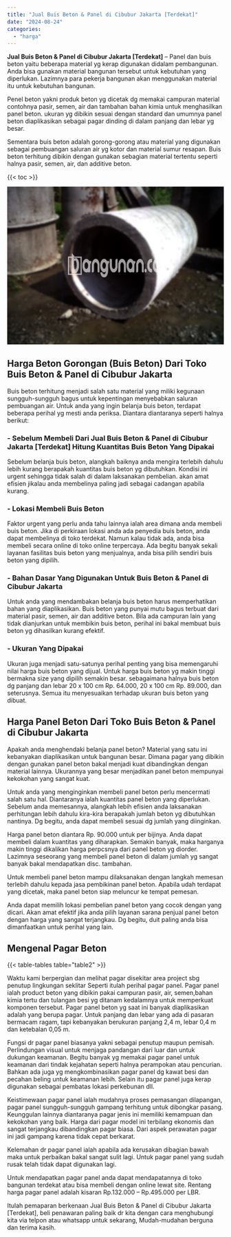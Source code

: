 ```yaml
---
title: "Jual Buis Beton & Panel di Cibubur Jakarta [Terdekat]"
date: "2024-08-24"
categories: 
  - "harga"
---
```


**Jual Buis Beton & Panel di Cibubur Jakarta \[Terdekat\]** – Panel dan buis beton yaitu beberapa material yg kerap digunakan didalam pembangunan. Anda bisa gunakan material bangunan tersebut untuk kebutuhan yang diperlukan. Lazimnya para pekerja bangunan akan menggunakan material itu untuk kebutuhan bangunan.

Penel beton yakni produk beton yg dicetak dg memakai campuran material contohnya pasir, semen, air dan tambahan bahan kimia untuk menghasilkan panel beton. ukuran yg dibikin sesuai dengan standard dan umumnya panel beton diaplikasikan sebagai pagar dinding di dalam panjang dan lebar yg besar.

Sementara buis beton adalah gorong-gorong atau material yang digunakan sebagai pembuangan saluran air yg kotor dan material sumur resapan. Buis beton terhitung dibikin dengan gunakan sebagian material tertentu seperti halnya pasir, semen, air, dan additive beton.

{{< toc >}}

![Jual Buis Beton & Panel di Cibubur Jakarta [Terdekat]](/images/jual-panel-buis-beton-murah-35.png)

## Harga Beton Gorongan (Buis Beton) Dari Toko Buis Beton & Panel di Cibubur Jakarta

Buis beton terhitung menjadi salah satu material yang miliki kegunaan sungguh-sungguh bagus untuk kepentingan menyebabkan saluran pembuangan air. Untuk anda yang ingin belanja buis beton, terdapat beberapa perihal yg mesti anda periksa. Diantara diantaranya seperti halnya berikut:

### \- Sebelum Membeli Dari Jual Buis Beton & Panel di Cibubur Jakarta \[Terdekat\] Hitung Kuantitas Buis Beton Yang Dipakai

Sebelum belanja buis beton, alangkah baiknya anda mengira terlebih dahulu lebih kurang berapakah kuantitas buis beton yg dibutuhkan. Kondisi ini urgent sehingga tidak salah di dalam laksanakan pembelian. akan amat efisien jikalau anda membelinya paling jadi sebagai cadangan apabila kurang.

### \- Lokasi Membeli Buis Beton

Faktor urgent yang perlu anda tahu lainnya ialah area dimana anda membeli buis beton. Jika di perkiraan lokasi anda ada penyedia buis beton, anda dapat membelinya di toko terdekat. Namun kalau tidak ada, anda bisa membeli secara online di toko online terpercaya. Ada begitu banyak sekali layanan fasilitas buis beton yang menjualnya, anda bisa pilih sendiri buis beton yang dipilih.

### \- Bahan Dasar Yang Digunakan Untuk Buis Beton & Panel di Cibubur Jakarta

Untuk anda yang mendambakan belanja buis beton harus memperhatikan bahan yang diaplikasikan. Buis beton yang punyai mutu bagus terbuat dari material pasir, semen, air dan additive beton. Bila ada campuran lain yang tidak dianjurkan untuk membikin buis beton, perihal ini bakal membuat buis beton yg dihasilkan kurang efektif.

### \- Ukuran Yang Dipakai

Ukuran juga menjadi satu-satunya perihal penting yang bisa memengaruhi nilai harga buis beton yang dijual. Untuk harga buis beton yg makin tinggi bermakna size yang dipilih semakin besar. sebagaimana halnya buis beton dg panjang dan lebar 20 x 100 cm Rp. 64.000, 20 x 100 cm Rp. 89.000, dan seterusnya. Semua itu menyesuaikan terhadap ukuran buis beton yang dibuat.

## Harga Panel Beton Dari Toko Buis Beton & Panel di Cibubur Jakarta

Apakah anda menghendaki belanja panel beton? Material yang satu ini kebanyakan diaplikasikan untuk bangunan besar. Dimana pagar yang dibikin dengan gunakan panel beton bakal menjadi kuat dibandingkan dengan material lainnya. Ukurannya yang besar menjadikan panel beton mempunyai kekokohan yang sangat kuat.

Untuk anda yang menginginkan membeli panel beton perlu mencermati salah satu hal. Diantaranya ialah kuantitas panel beton yang diperlukan. Sebelum anda memesannya, alangkah lebih efisien anda laksanakan perhitungan lebih dahulu kira-kira berapakah jumlah beton yg dibutuhkan nantinya. Dg begitu, anda dapat membeli sesuai dg jumlah yang diinginkan.

Harga panel beton diantara Rp. 90.000 untuk per bijinya. Anda dapat membeli dalam kuantitas yang diharapkan. Semakin banyak, maka harganya makin tinggi dikalikan harga perpcsnya dari panel beton yg diorder. Lazimnya seseorang yang membeli panel beton di dalam jumlah yg sangat banyak bakal mendapatkan disc. tambahan.

Untuk membeli panel beton mampu dilaksanakan dengan langkah memesan terlebih dahulu kepada jasa pembikinan panel beton. Apabila udah terdapat yang dicetak, maka panel beton siap meluncur ke tempat pemesan.

Anda dapat memilih lokasi pembelian panel beton yang cocok dengan yang dicari. Akan amat efektif jika anda pilih layanan sarana penjual panel beton dengan harga yang sangat terjangkau. Dg begitu, duit paling anda bisa dimanfaatkan untuk perihal yang lain.

## Mengenal Pagar Beton

{{< table-tables table="table2" >}}

Waktu kami berpergian dan melihat pagar disekitar area project sbg penutup lingkungan seklitar Seperti itulah perihal pagar panel. Pagar panel ialah product beton yang dibikin pakai campuran pasir, air, semen,bahan kimia tertu dan tulangan besi yg ditanam kedalamnya untuk memperkuat komponen tersebut. Pagar panel beton yg saat ini banyak diaplikasikan adalah yang berupa pagar. Untuk panjang dan lebar yang ada di pasaran bermacam ragam, tapi kebanyakan berukuran panjang 2,4 m, lebar 0,4 m dan ketebalan 0,05 m.

Fungsi dr pagar panel biasanya yakni sebagai penutup maupun pemisah. Perlindungan visual untuk menjaga pandangan dari luar dan untuk dukungan keamanan. Begitu banyak yg memakai pagar panel untuk keamanan dari tindak kejahatan seperti halnya perampokan atau pencurian. Bahkan ada juga yg mengkombinasikan pagar panel dg kawat besi dan pecahan beling untuk keamanan lebih. Selain itu pagar panel juga kerap digunakan sebagai pembatas lokasi perkebunan dll.

Keistimewaan pagar panel ialah mudahnya proses pemasangan dilapangan, pagar panel sungguh-sungguh gampang terhitung untuk dibongkar pasang. Keunggulan lainnya diantaranya pagar jenis ini memiliki kemampuan dan kekokohan yang baik. Harga dari pagar model ini terbilang ekonomis dan sangat terjangkau dibandingkan pagar biasa. Dari aspek perawatan pagar ini jadi gampang karena tidak cepat berkarat.

Kelemahan dr pagar panel ialah apabila ada kerusakan dibagian bawah maka untuk perbaikan bakal sangat sulit lagi. Untuk pagar panel yang sudah rusak telah tidak dapat digunakan lagi.

Untuk mendapatkan pagar panel anda dapat mendapatannya di toko bangunan terdekat atau bisa membeli dengan online lewat site. Rentang harga pagar panel adalah kisaran Rp.132.000 – Rp.495.000 per LBR.

Itulah pemaparan berkenaan Jual Buis Beton & Panel di Cibubur Jakarta \[Terdekat\], beli penawaran paling baik dr kita dengan cara menghubungi kita via telpon atau whatsapp untuk sekarang, Mudah-mudahan berguna dan terima kasih.
